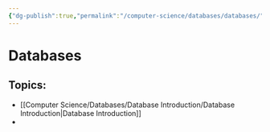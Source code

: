 ```yaml
---
{"dg-publish":true,"permalink":"/computer-science/databases/databases/","dgHomeLink":true,"dgPassFrontmatter":false}
---
```



# Databases

## Topics:
- [[Computer Science/Databases/Database Introduction/Database Introduction|Database Introduction]]
- 